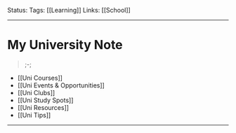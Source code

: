 Status:
Tags: [[Learning]]
Links: [[School]]
___
# My University Note
> ;-;
- [[Uni Courses]]
- [[Uni Events & Opportunities]]
- [[Uni Clubs]]
- [[Uni Study Spots]]
- [[Uni Resources]]
- [[Uni Tips]]
___